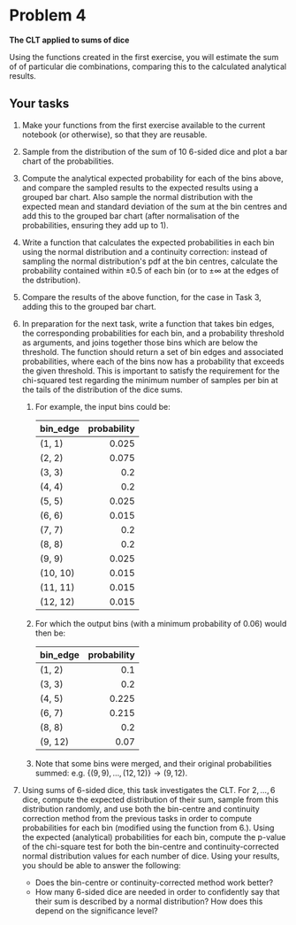 # Problem 4

**The CLT applied to sums of dice**

Using the functions created in the first exercise, you will estimate the sum of of particular die combinations, comparing this to the calculated analytical results.

## Your tasks

 1. Make your functions from the first exercise available to the current notebook (or otherwise), so that they are reusable.
 2. Sample from the distribution of the sum of 10 6-sided dice and plot a bar chart of the probabilities.
 3. Compute the analytical expected probability for each of the bins above, and compare the sampled results to the expected results using a grouped bar chart.
 Also sample the normal distribution with the expected mean and standard deviation of the sum at the bin centres and add this to the grouped bar chart (after normalisation of the probabilities, ensuring they add up to 1).
 4. Write a function that calculates the expected probabilities in each bin using the normal distribution and a continuity correction: instead of sampling the normal distribution's pdf at the bin centres, calculate the probability contained within $\pm 0.5$ of each bin (or to $\pm \infty$ at the edges of the dstribution).
 5. Compare the results of the above function, for the case in Task 3, adding this to the grouped bar chart.
 6. In preparation for the next task, write a function that takes bin edges, the corresponding probabilities for each bin, and a probability threshold as arguments, and joins together those bins which are below the threshold.
 The function should return a set of bin edges and associated probabilities, where each of the bins now has a probability that exceeds the given threshold.
 This is important to satisfy the requirement for the chi-squared test regarding the minimum number of samples per bin at the tails of the distribution of the dice sums.

    1. For example, the input bins could be:

        | bin_edge   |   probability |
        |:-----------|--------------:|
        | (1, 1)     |         0.025 |
        | (2, 2)     |         0.075 |
        | (3, 3)     |         0.2   |
        | (4, 4)     |         0.2   |
        | (5, 5)     |         0.025 |
        | (6, 6)     |         0.015 |
        | (7, 7)     |         0.2   |
        | (8, 8)     |         0.2   |
        | (9, 9)     |         0.025 |
        | (10, 10)   |         0.015 |
        | (11, 11)   |         0.015 |
        | (12, 12)   |         0.015 |

    2. For which the output bins (with a minimum probability of 0.06) would then be:

        | bin_edge   |   probability |
        |:-----------|--------------:|
        | (1, 2)     |         0.1   |
        | (3, 3)     |         0.2   |
        | (4, 5)     |         0.225 |
        | (6, 7)     |         0.215 |
        | (8, 8)     |         0.2   |
        | (9, 12)    |         0.07  |

    3. Note that some bins were merged, and their original probabilities summed: e.g. $\{(9, 9), \dots, (12, 12)\} \rightarrow (9, 12)$.

 7. Using sums of 6-sided dice, this task investigates the CLT.
 For $2, \dots, 6$ dice, compute the expected distribution of their sum, sample from this distribution randomly, and use both the bin-centre and continuity correction method from the previous tasks in order to compute probabilities for each bin (modified using the function from 6.).
 Using the expected (analytical) probabilities for each bin, compute the p-value of the chi-square test for both the bin-centre and continuity-corrected normal distribution values for each number of dice.
 Using your results, you should be able to answer the following:
    - Does the bin-centre or continuity-corrected method work better?
    - How many 6-sided dice are needed in order to confidently say that their sum is described by a normal distribution? How does this depend on the significance level?
